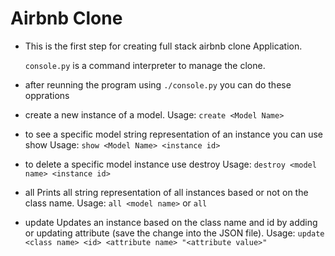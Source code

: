 # Airbnb Clone

- This is the first step for creating full stack airbnb clone Application.

  ```console.py```
is a command interpreter to manage the clone.

- after reunning the program using ```./console.py``` you can do these opprations

- create a new instance of a model.
	Usage:
		```
        create <Model Name>
        ```

- to see a specific model string representation of an instance you can use show
	Usage:
		```
        show <Model Name> <instance id>
        ```

- to delete a specific model instance use destroy
	Usage:
		```
        destroy <model name> <instance id>
        ```

- all Prints all string representation of all instances based or not on the class name.
	Usage:
		```
        all <model name>
        ``` or ```all```

- update Updates an instance based on the class name and id by adding or updating attribute (save the change into the JSON file).
	Usage:
		```
        update <class name> <id> <attribute name> "<attribute value>"
        ```

